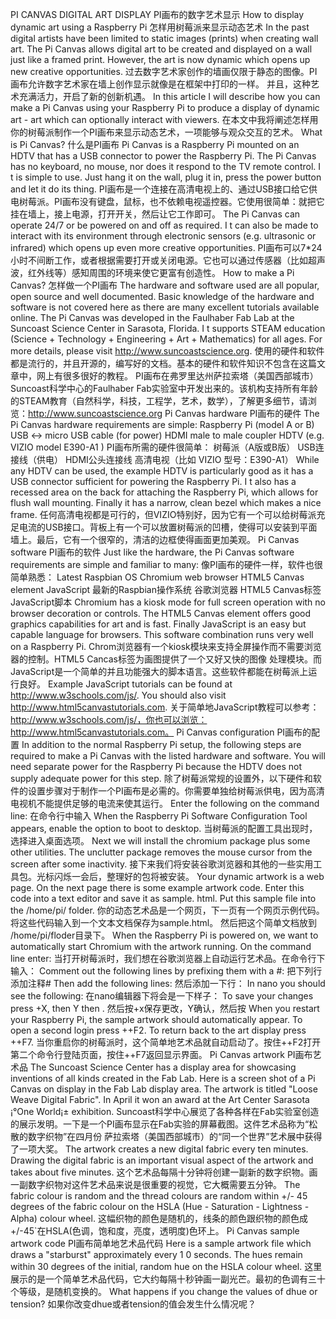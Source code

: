 PI CANVAS DIGITAL ART DISPLAY
PI画布的数字艺术显示
How to display dynamic art using a Raspberry Pi
怎样用树莓派来显示动态艺术
In the past digital artists have been limited to static images (prints) when creating wall art. The Pi Canvas allows digital art to be created and displayed on a wall just like a framed print. However, the art is now dynamic which opens up new creative opportunities.
过去数字艺术家创作的墙画仅限于静态的图像。PI画布允许数字艺术家在墙上创作显示就像是在框架中打印的一样。
并且，这种艺术充满活力，开启了新的创新机遇。
In this article I will describe how you can make a Pi Canvas using your Raspberry Pi to produce a display of dynamic art - art which can optionally interact with viewers.
在本文中我将阐述怎样用你的树莓派制作一个PI画布来显示动态艺术，一项能够与观众交互的艺术。
What is Pi Canvas?
什么是PI画布
Pi Canvas is a Raspberry Pi mounted on an HDTV that has a USB connector to power the Raspberry Pi. The Pi Canvas has no keyboard, no mouse, nor does it respond to the TV remote control. I t is simple to use. Just hang it on the wall, plug it in, press the power button and let it do its thing.
PI画布是一个连接在高清电视上的、通过USB接口给它供电树莓派。PI画布没有键盘，鼠标，也不依赖电视遥控器。它使用很简单：就把它挂在墙上，接上电源，打开开关，然后让它工作即可。
The Pi Canvas can operate 24/7 or be powered on and off as required. I t can also be made to interact with its environment through electronic sensors (e.g. ultrasonic or infrared) which opens up even more creative opportunities.
PI画布可以7*24小时不间断工作，或者根据需要打开或关闭电源。它也可以通过传感器（比如超声波，红外线等）感知周围的环境来使它更富有创造性。
How to make a Pi Canvas?
怎样做一个PI画布
The hardware and software used are all popular, open source and well documented. Basic knowledge of the hardware and software is not covered here as there are many excellent tutorials available online. The Pi Canvas was developed in the Faulhaber Fab Lab at the Suncoast Science Center in Sarasota, Florida. I t supports STEAM education (Science + Technology + Engineering + Art + Mathematics) for all ages. For more details, please visit http://www.suncoastscience.org.
使用的硬件和软件都是流行的，并且开源的，编写好的文档。基本的硬件和软件知识不包含在这篇文章中，网上有很多很好的教程。
PI画布在弗罗里达州萨拉索塔（美国西部城市）Suncoast科学中心的Faulhaber Fab实验室中开发出来的。该机构支持所有年龄的STEAM教育（自然科学，科技，工程学，艺术，数学），了解更多细节，请浏览：http://www.suncoastscience.org
Pi Canvas hardware
PI画布的硬件
The Pi Canvas hardware requirements are simple:
Raspberry Pi (model A or B)
USB <-> micro USB cable (for power)
HDMI male to male coupler
HDTV (e.g. VIZIO model E390-A1 )
PI画布所需的硬件很简单：
树莓派（A版或B版）
USB连接线（供电）
HDMI公头连接线
高清电视（比如 VIZIO 型号：E390-A1）
While any HDTV can be used, the example HDTV is particularly good as it has a USB connector sufficient for powering the Raspberry Pi. I t also has a recessed area on the back for attaching the Raspberry Pi, which allows for flush wall mounting. Finally it has a narrow, clean bezel which makes a nice frame.
任何高清电视都是可行的，但VIZIO特别好，因为它有一个可以给树莓派充足电流的USB接口。背板上有一个可以放置树莓派的凹槽，使得可以安装到平面墙上。最后，它有一个很窄的，清洁的边框使得画面更加美观。
Pi Canvas software
PI画布的软件
Just like the hardware, the Pi Canvas software requirements are simple and familiar to many:
像PI画布的硬件一样，软件也很简单熟悉：
Latest Raspbian OS
Chromium web browser
HTML5 Canvas element
JavaScript
最新的Raspbian操作系统
谷歌浏览器
HTML5 Canvas标签
JavaScript脚本
Chromium has a kiosk mode for full screen operation with no browser decoration or controls. The HTML5 Canvas element offers good graphics capabilities for art and is fast. Finally JavaScript is an easy but capable language for browsers. This software combination runs very well on a Raspberry Pi.
Chrom浏览器有一个kiosk模块来支持全屏操作而不需要浏览器的控制。HTML5 Cancas标签为画图提供了一个又好又快的图像
处理模块。而JavaScript是一个简单的并且功能强大的脚本语言。这些软件都能在树莓派上运行良好。
Example JavaScript tutorials can be found at http://www.w3schools.com/js/. You should also visit http://www.html5canvastutorials.com.
关于简单地JavaScript教程可以参考：http://www.w3schools.com/js/，你也可以浏览：http://www.html5canvastutorials.com。
Pi Canvas configuration
PI画布的配置
In addition to the normal Raspberry Pi setup, the following steps are required to make a Pi Canvas with the listed hardware and software. You will need separate power for the Raspberry Pi because the HDTV does not supply adequate power for this step.
除了树莓派常规的设置外，以下硬件和软件的设置步骤对于制作一个PI画布是必需的。你需要单独给树莓派供电，因为高清电视机不能提供足够的电流来使其运行。
Enter the following on the command line:
在命令行中输入
When the Raspberry Pi Software Configuration Tool appears, enable the option to boot to desktop.
当树莓派的配置工具出现时，选择进入桌面选项。
Next we will install the chromium package plus some other utilities. The unclutter package removes the mouse cursor from the screen after some inactivity.
接下来我们将安装谷歌浏览器和其他的一些实用工具包。光标闪烁一会后，整理好的包将被安装。
Your dynamic artwork is a web page. On the next page there is some example artwork code. Enter this code into a text editor and save it as sample. html. Put this sample file into the /home/pi/ folder.
你的动态艺术品是一个网页，下一页有一个网页示例代码。将这些代码输入到一个文本文档保存为sample.html。
然后把这个简单文档放到 /home/pi/floder目录下。
When the Raspberry Pi is powered on, we want to automatically start Chromium with the artwork running. On the command line enter:
当打开树莓派时，我们想在谷歌浏览器上自动运行艺术品。在命令行下输入：
Comment out the following lines by prefixing them with a #:
把下列行添加注释#
Then add the following lines:
然后添加一下行：
In nano you should see the following:
在nano编辑器下将会是一下样子：
To save your changes press <Ctrl>+X, then Y then <Enter>.
然后按<Ctrl>+x保存更改，Y确认，然后按<Enter>
When you restart your Raspberry Pi, the sample artwork should automatically appear. To open a second login press <Ctrl>+<Alt>+F2. To return back to the art display press <Ctrl>+<Alt>+F7.
当你重启你的树莓派时，这个简单地艺术品就自动启动了。按住<Ctrl>+<Alt>+F2打开第二个命令行登陆页面，按住<Ctrl>+<Alt>+F7返回显示界面。
Pi Canvas artwork
PI画布艺术品
The Suncoast Science Center has a display area for showcasing inventions of all kinds created in the Fab Lab. Here is a screen shot of a Pi Canvas on display in the Fab Lab display area. The artwork is titled "Loose Weave Digital Fabric". In April it won an award at the Art Center Sarasota ¡°One World¡± exhibition.
Suncoast科学中心展览了各种各样在Fab实验室创造的展示发明。一下是一个PI画布显示在Fab实验的屏幕截图。这件艺术品称为“松散的数字织物”在四月份 萨拉索塔（美国西部城市）的“同一个世界”艺术展中获得了一项大奖。
The artwork creates a new digital fabric every ten minutes. Drawing the digital fabric is an important visual aspect of the artwork and takes about five minutes.
这个艺术品每隔十分钟将创建一副新的数字织物。画一副数字织物对这件艺术品来说是很重要的视觉，它大概需要五分钟。
The fabric colour is random and the thread colours are random within +/- 45 degrees of the fabric colour on the HSLA (Hue - Saturation - Lightness - Alpha) colour wheel.
这幅织物的颜色是随机的，线条的颜色跟织物的颜色成+/-45`在HSLA(色调，饱和度，亮度，透明度)色环上。
Pi Canvas sample artwork code
PI画布简单地艺术品代码
Here is a sample artwork file which draws a "starburst" approximately every 1 0 seconds. The hues remain within 30 degrees of the initial, random hue on the HSLA colour wheel.
这里展示的是一个简单艺术品代码，它大约每隔十秒钟画一副光芒。最初的色调有三十个等级，是随机变换的。
What happens if you change the values of dhue or tension?
如果你改变dhue或者tension的值会发生什么情况呢？
